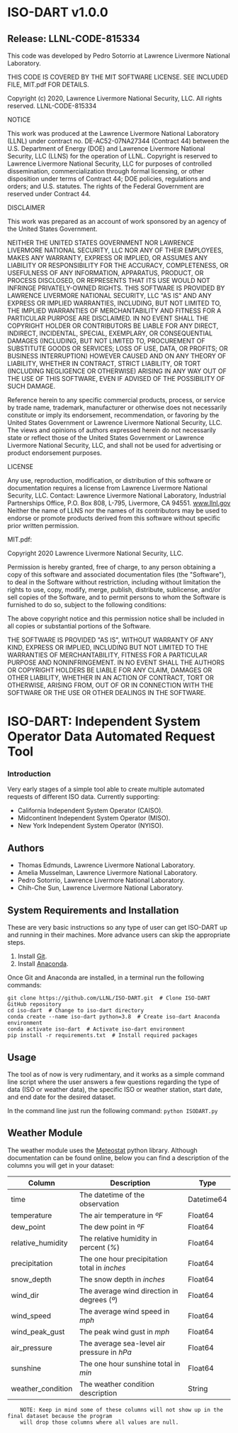# ISO-DART v1.0.0
## Release:  LLNL-CODE-815334
This code was developed by Pedro Sotorrio at Lawrence Livermore National Laboratory.

THIS CODE IS COVERED BY THE MIT SOFTWARE LICENSE. SEE INCLUDED FILE, MIT.pdf FOR DETAILS.

Copyright (c) 2020, Lawrence Livermore National Security, LLC. All rights reserved.
LLNL-CODE-815334

NOTICE

This work was produced at the Lawrence Livermore National Laboratory (LLNL) under contract no. DE-AC52-07NA27344 
(Contract 44) between the U.S. Department of Energy (DOE) and Lawrence Livermore National Security, LLC (LLNS) for the 
operation of LLNL.  Copyright is reserved to Lawrence Livermore National Security, LLC for purposes of controlled 
dissemination, commercialization through formal licensing, or other disposition under terms of Contract 44; DOE 
policies, regulations and orders; and U.S. statutes.  The rights of the Federal Government are reserved under 
Contract 44.

DISCLAIMER

This work was prepared as an account of work sponsored by an agency of the United States Government.

NEITHER THE UNITED STATES GOVERNMENT NOR LAWRENCE LIVERMORE NATIONAL SECURITY, LLC NOR ANY OF THEIR EMPLOYEES, MAKES ANY 
WARRANTY, EXPRESS OR IMPLIED, OR ASSUMES ANY LIABILITY OR RESPONSIBILITY FOR THE ACCURACY, COMPLETENESS, OR USEFULNESS 
OF ANY INFORMATION, APPARATUS, PRODUCT, OR PROCESS DISCLOSED, OR REPRESENTS THAT ITS USE WOULD NOT INFRINGE 
PRIVATELY-OWNED RIGHTS.  THIS SOFTWARE IS PROVIDED BY LAWRENCE LIVERMORE NATIONAL SECURITY, LLC "AS IS" AND ANY EXPRESS 
OR IMPLIED WARRANTIES, INCLUDING, BUT NOT LIMITED TO, THE IMPLIED WARRANTIES OF MERCHANTABILITY AND FITNESS FOR A 
PARTICULAR PURPOSE ARE DISCLAIMED. IN NO EVENT SHALL THE COPYRIGHT HOLDER OR CONTRIBUTORS BE LIABLE FOR ANY DIRECT, 
INDIRECT, INCIDENTAL, SPECIAL, EXEMPLARY, OR CONSEQUENTIAL DAMAGES (INCLUDING, BUT NOT LIMITED TO, PROCUREMENT OF 
SUBSTITUTE GOODS OR SERVICES; LOSS OF USE, DATA, OR PROFITS; OR BUSINESS INTERRUPTION) HOWEVER CAUSED AND ON ANY THEORY 
OF LIABILITY, WHETHER IN CONTRACT, STRICT LIABILITY, OR TORT (INCLUDING NEGLIGENCE OR OTHERWISE) ARISING IN ANY WAY OUT 
OF THE USE OF THIS SOFTWARE, EVEN IF ADVISED OF THE POSSIBILITY OF SUCH DAMAGE.

Reference herein to any specific commercial products, process, or service by trade name, trademark, manufacturer or 
otherwise does not necessarily constitute or imply its endorsement, recommendation, or favoring by the United States 
Government or Lawrence Livermore National Security, LLC. The views and opinions of authors expressed herein do not 
necessarily state or reflect those of the United States Government or Lawrence Livermore National Security, LLC, and 
shall not be used for advertising or product endorsement purposes.

LICENSE

Any use, reproduction, modification, or distribution of this software or documentation requires a license from Lawrence 
Livermore National Security, LLC. Contact: Lawrence Livermore National Laboratory, Industrial Partnerships Office, P.O. 
Box 808, L-795, Livermore, CA 94551. www.llnl.gov Neither the name of LLNS nor the names of its contributors may be used 
to endorse or promote products derived from this software without specific prior written permission.

MIT.pdf:

Copyright 2020 Lawrence Livermore National Security, LLC.

Permission is hereby granted, free of charge, to any person obtaining a copy of this software and associated 
documentation files (the "Software"), to deal in the Software without restriction, including without limitation 
the rights to use, copy, modify, merge, publish, distribute, sublicense, and/or sell copies of the Software, and to 
permit persons to whom the Software is furnished to do so, subject to the following conditions:

The above copyright notice and this permission notice shall be included in all copies or substantial portions of the 
Software.

THE SOFTWARE IS PROVIDED "AS IS", WITHOUT WARRANTY OF ANY KIND, EXPRESS OR IMPLIED, INCLUDING BUT NOT LIMITED TO THE 
WARRANTIES OF MERCHANTABILITY, FITNESS FOR A PARTICULAR PURPOSE AND NONINFRINGEMENT. IN NO EVENT SHALL THE AUTHORS OR 
COPYRIGHT HOLDERS BE LIABLE FOR ANY CLAIM, DAMAGES OR OTHER LIABILITY, WHETHER IN AN ACTION OF CONTRACT, TORT OR 
OTHERWISE, ARISING FROM, OUT OF OR IN CONNECTION WITH THE SOFTWARE OR THE USE OR OTHER DEALINGS IN THE SOFTWARE.



# ISO-DART: Independent System Operator Data Automated Request Tool

### Introduction
Very early stages of a simple tool able to create multiple automated requests of different ISO data. 
Currently supporting:
* California Independent System Operator (CAISO).
* Midcontinent Independent System Operator (MISO).
* New York Independent System Operator (NYISO).

## Authors
* Thomas Edmunds, Lawrence Livermore National Laboratory.
* Amelia Musselman, Lawrence Livermore National Laboratory.
* Pedro Sotorrio, Lawrence Livermore National Laboratory.
* Chih-Che Sun, Lawrence Livermore National Laboratory.

## System Requirements and Installation
These are very basic instructions so any type of user can get ISO-DART up and running in their machines. More advance 
users can skip the appropriate steps.

1. Install [Git](https://git-scm.com/).
2. Install [Anaconda](https://anaconda.com/).

Once Git and Anaconda are installed, in a terminal run the following commands:

```
git clone https://github.com/LLNL/ISO-DART.git  # Clone ISO-DART GitHub repository
cd iso-dart  # Change to iso-dart directory
conda create --name iso-dart python=3.8  # Create iso-dart Anaconda environment
conda activate iso-dart  # Activate iso-dart environment
pip install -r requirements.txt  # Install required packages
```

## Usage
The tool as of now is very rudimentary, and it works as a simple command line script where the user answers
a few questions regarding the type of data (ISO or weather data), the specific ISO or weather station, start date, 
and end date for the desired dataset. 

In the command line just run the following command: `python ISODART.py`

## Weather Module
The weather module uses the [Meteostat](https://dev.meteostat.net/) python library. Although documentation can
be found online, below you can find a description of the columns you will get in your dataset:

| Column                 | Description                                  | Type       |
| ---------------------- | -------------------------------------------- | ---------- |
| time                   | The datetime of the observation              | Datetime64 |
| temperature            | The air temperature in *ºF*                  | Float64    |
| dew_point              | The dew point in *ºF*                        | Float64    |
| relative_humidity      | The relative humidity in percent (*%*)       | Float64    |
| precipitation          | The one hour precipitation total in *inches* | Float64    |
| snow_depth             | The snow depth in *inches*                   | Float64    |
| wind_dir               | The average wind direction in degrees (*º*)  | Float64    |
| wind_speed             | The average wind speed in *mph*              | Float64    |
| wind_peak_gust         | The peak wind gust in *mph*                  | Float64    |
| air_pressure           | The average sea-level air pressure in *hPa*  | Float64    |
| sunshine               | The one hour sunshine total in *min*         | Float64    |
| weather_condition      | The weather condition description            | String     |


        NOTE: Keep in mind some of these columns will not show up in the final dataset because the program 
        will drop those columns where all values are null. 

